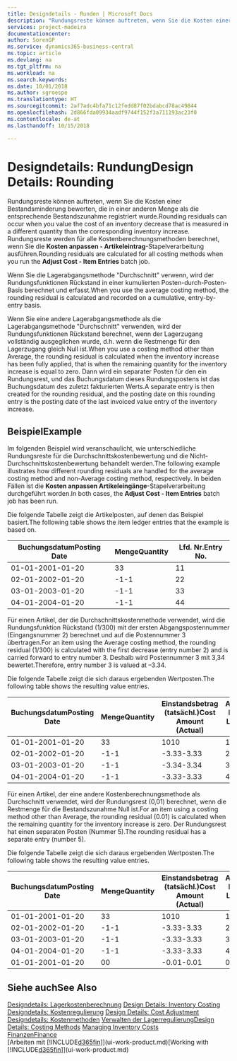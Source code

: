 ```yaml
---
title: Designdetails - Runden | Microsoft Docs
description: "Rundungsreste können auftreten, wenn Sie die Kosten einer Bestandsminderung bewerten, die in einer anderen Menge als die entsprechende Bestandszunahme registriert wurde. Rundungsreste werden für alle Kostenberechnungsmethoden berechnet, wenn Sie die **Kosten anpassen - Artikeleintrag**-Stapelverarbeitung ausführen."
services: project-madeira
documentationcenter: 
author: SorenGP
ms.service: dynamics365-business-central
ms.topic: article
ms.devlang: na
ms.tgt_pltfrm: na
ms.workload: na
ms.search.keywords: 
ms.date: 10/01/2018
ms.author: sgroespe
ms.translationtype: HT
ms.sourcegitcommit: 2af7adc4bfa71c12fedd87f02bdabcd78ac49844
ms.openlocfilehash: 2d866fda09934aadf9744f152f3a711193ac23f0
ms.contentlocale: de-at
ms.lasthandoff: 10/15/2018

---
```

# <a name="design-details-rounding"></a><span data-ttu-id="261bb-104">Designdetails: Rundung</span><span class="sxs-lookup"><span data-stu-id="261bb-104">Design Details: Rounding</span></span>
<span data-ttu-id="261bb-105">Rundungsreste können auftreten, wenn Sie die Kosten einer Bestandsminderung bewerten, die in einer anderen Menge als die entsprechende Bestandszunahme registriert wurde.</span><span class="sxs-lookup"><span data-stu-id="261bb-105">Rounding residuals can occur when you value the cost of an inventory decrease that is measured in a different quantity than the corresponding inventory increase.</span></span> <span data-ttu-id="261bb-106">Rundungsreste werden für alle Kostenberechnungsmethoden berechnet, wenn Sie die **Kosten anpassen - Artikeleintrag**-Stapelverarbeitung ausführen.</span><span class="sxs-lookup"><span data-stu-id="261bb-106">Rounding residuals are calculated for all costing methods when you run the **Adjust Cost - Item Entries** batch job.</span></span>  

 <span data-ttu-id="261bb-107">Wenn Sie die Lagerabgangsmethode "Durchschnitt" verwenn, wird der Rundungsfunktionen Rückstand in einer kumulierten Posten-durch-Posten-Basis berechnet und erfasst.</span><span class="sxs-lookup"><span data-stu-id="261bb-107">When you use the average costing method, the rounding residual is calculated and recorded on a cumulative, entry-by-entry basis.</span></span>  

 <span data-ttu-id="261bb-108">Wenn Sie eine andere Lagerabgangsmethode als die Lagerabgangsmethode "Durchschnitt" verwenden, wird der Rundungsfunktionen Rückstand berechnet, wenn der Lagerzugang vollständig ausgeglichen wurde, d.h. wenn die Restmenge für den Lagerzugang gleich Null ist.</span><span class="sxs-lookup"><span data-stu-id="261bb-108">When you use a costing method other than Average, the rounding residual is calculated when the inventory increase has been fully applied, that is when the remaining quantity for the inventory increase is equal to zero.</span></span> <span data-ttu-id="261bb-109">Dann wird ein separater Posten für den ein Rundungsrest, und das Buchungsdatum dieses Rundungspostens ist das Buchungsdatum des zuletzt fakturierten Werts.</span><span class="sxs-lookup"><span data-stu-id="261bb-109">A separate entry is then created for the rounding residual, and the posting date on this rounding entry is the posting date of the last invoiced value entry of the inventory increase.</span></span>  

## <a name="example"></a><span data-ttu-id="261bb-110">Beispiel</span><span class="sxs-lookup"><span data-stu-id="261bb-110">Example</span></span>  
 <span data-ttu-id="261bb-111">Im folgenden Beispiel wird veranschaulicht, wie unterschiedliche Rundungsreste für die Durchschnittskostenbewertung und die Nicht-Durchschnittskostenbewertung behandelt werden.</span><span class="sxs-lookup"><span data-stu-id="261bb-111">The following example illustrates how different rounding residuals are handled for the average costing method and non-Average costing method, respectively.</span></span> <span data-ttu-id="261bb-112">In beiden Fällen ist die **Kosten anpassen Artikeleingänge**-Stapelverarbeitung durchgeführt worden.</span><span class="sxs-lookup"><span data-stu-id="261bb-112">In both cases, the **Adjust Cost - Item Entries** batch job has been run.</span></span>  

 <span data-ttu-id="261bb-113">Die folgende Tabelle zeigt die Artikelposten, auf denen das Beispiel basiert.</span><span class="sxs-lookup"><span data-stu-id="261bb-113">The following table shows the item ledger entries that the example is based on.</span></span>  

|<span data-ttu-id="261bb-114">Buchungsdatum</span><span class="sxs-lookup"><span data-stu-id="261bb-114">Posting Date</span></span>|<span data-ttu-id="261bb-115">Menge</span><span class="sxs-lookup"><span data-stu-id="261bb-115">Quantity</span></span>|<span data-ttu-id="261bb-116">Lfd. Nr.</span><span class="sxs-lookup"><span data-stu-id="261bb-116">Entry No.</span></span>|  
|------------------|--------------|---------------|  
|<span data-ttu-id="261bb-117">01-01-20</span><span class="sxs-lookup"><span data-stu-id="261bb-117">01-01-20</span></span>|<span data-ttu-id="261bb-118">3</span><span class="sxs-lookup"><span data-stu-id="261bb-118">3</span></span>|<span data-ttu-id="261bb-119">1</span><span class="sxs-lookup"><span data-stu-id="261bb-119">1</span></span>|  
|<span data-ttu-id="261bb-120">02-01-20</span><span class="sxs-lookup"><span data-stu-id="261bb-120">02-01-20</span></span>|<span data-ttu-id="261bb-121">-1</span><span class="sxs-lookup"><span data-stu-id="261bb-121">-1</span></span>|<span data-ttu-id="261bb-122">2</span><span class="sxs-lookup"><span data-stu-id="261bb-122">2</span></span>|  
|<span data-ttu-id="261bb-123">03-01-20</span><span class="sxs-lookup"><span data-stu-id="261bb-123">03-01-20</span></span>|<span data-ttu-id="261bb-124">-1</span><span class="sxs-lookup"><span data-stu-id="261bb-124">-1</span></span>|<span data-ttu-id="261bb-125">3</span><span class="sxs-lookup"><span data-stu-id="261bb-125">3</span></span>|  
|<span data-ttu-id="261bb-126">04-01-20</span><span class="sxs-lookup"><span data-stu-id="261bb-126">04-01-20</span></span>|<span data-ttu-id="261bb-127">-1</span><span class="sxs-lookup"><span data-stu-id="261bb-127">-1</span></span>|<span data-ttu-id="261bb-128">4</span><span class="sxs-lookup"><span data-stu-id="261bb-128">4</span></span>|  

 <span data-ttu-id="261bb-129">Für einen Artikel, der die Durchschnittskostenmethode verwendet, wird die Rundungsfunktion Rückstand (1/300) mit der ersten Abgangspostennummer (Eingangsnummer 2) berechnet und auf die Postennummer 3 übertragen.</span><span class="sxs-lookup"><span data-stu-id="261bb-129">For an item using the Average costing method, the rounding residual (1/300) is calculated with the first decrease (entry number 2) and is carried forward to entry number 3.</span></span> <span data-ttu-id="261bb-130">Deshalb wird Postennummer 3 mit  3,34 bewertet.</span><span class="sxs-lookup"><span data-stu-id="261bb-130">Therefore, entry number 3 is valued at –3.34.</span></span>  

 <span data-ttu-id="261bb-131">Die folgende Tabelle zeigt die sich daraus ergebenden Wertposten.</span><span class="sxs-lookup"><span data-stu-id="261bb-131">The following table shows the resulting value entries.</span></span>  

|<span data-ttu-id="261bb-132">Buchungsdatum</span><span class="sxs-lookup"><span data-stu-id="261bb-132">Posting Date</span></span>|<span data-ttu-id="261bb-133">Menge</span><span class="sxs-lookup"><span data-stu-id="261bb-133">Quantity</span></span>|<span data-ttu-id="261bb-134">Einstandsbetrag (tatsächl.)</span><span class="sxs-lookup"><span data-stu-id="261bb-134">Cost Amount (Actual)</span></span>|<span data-ttu-id="261bb-135">Artikelposten Lfd. Nr.</span><span class="sxs-lookup"><span data-stu-id="261bb-135">Item Ledger Entry No.</span></span>|<span data-ttu-id="261bb-136">Lfd. Nr.</span><span class="sxs-lookup"><span data-stu-id="261bb-136">Entry No.</span></span>|  
|------------------|--------------|----------------------------|---------------------------|---------------|  
|<span data-ttu-id="261bb-137">01-01-20</span><span class="sxs-lookup"><span data-stu-id="261bb-137">01-01-20</span></span>|<span data-ttu-id="261bb-138">3</span><span class="sxs-lookup"><span data-stu-id="261bb-138">3</span></span>|<span data-ttu-id="261bb-139">10</span><span class="sxs-lookup"><span data-stu-id="261bb-139">10</span></span>|<span data-ttu-id="261bb-140">1</span><span class="sxs-lookup"><span data-stu-id="261bb-140">1</span></span>|<span data-ttu-id="261bb-141">1</span><span class="sxs-lookup"><span data-stu-id="261bb-141">1</span></span>|  
|<span data-ttu-id="261bb-142">02-01-20</span><span class="sxs-lookup"><span data-stu-id="261bb-142">02-01-20</span></span>|<span data-ttu-id="261bb-143">-1</span><span class="sxs-lookup"><span data-stu-id="261bb-143">-1</span></span>|<span data-ttu-id="261bb-144">-3.33</span><span class="sxs-lookup"><span data-stu-id="261bb-144">-3.33</span></span>|<span data-ttu-id="261bb-145">2</span><span class="sxs-lookup"><span data-stu-id="261bb-145">2</span></span>|<span data-ttu-id="261bb-146">2</span><span class="sxs-lookup"><span data-stu-id="261bb-146">2</span></span>|  
|<span data-ttu-id="261bb-147">03-01-20</span><span class="sxs-lookup"><span data-stu-id="261bb-147">03-01-20</span></span>|<span data-ttu-id="261bb-148">-1</span><span class="sxs-lookup"><span data-stu-id="261bb-148">-1</span></span>|<span data-ttu-id="261bb-149">-3.34</span><span class="sxs-lookup"><span data-stu-id="261bb-149">-3.34</span></span>|<span data-ttu-id="261bb-150">3</span><span class="sxs-lookup"><span data-stu-id="261bb-150">3</span></span>|<span data-ttu-id="261bb-151">3</span><span class="sxs-lookup"><span data-stu-id="261bb-151">3</span></span>|  
|<span data-ttu-id="261bb-152">04-01-20</span><span class="sxs-lookup"><span data-stu-id="261bb-152">04-01-20</span></span>|<span data-ttu-id="261bb-153">-1</span><span class="sxs-lookup"><span data-stu-id="261bb-153">-1</span></span>|<span data-ttu-id="261bb-154">-3.33</span><span class="sxs-lookup"><span data-stu-id="261bb-154">-3.33</span></span>|<span data-ttu-id="261bb-155">4</span><span class="sxs-lookup"><span data-stu-id="261bb-155">4</span></span>|<span data-ttu-id="261bb-156">4</span><span class="sxs-lookup"><span data-stu-id="261bb-156">4</span></span>|  

 <span data-ttu-id="261bb-157">Für einen Artikel, der eine andere Kostenberechnungsmethode als Durchschnitt verwendet, wird der Rundungsrest (0,01) berechnet, wenn die Restmenge für die Bestandszunahme Null ist.</span><span class="sxs-lookup"><span data-stu-id="261bb-157">For an item using a costing method other than Average, the rounding residual (0.01) is calculated when the remaining quantity for the inventory increase is zero.</span></span> <span data-ttu-id="261bb-158">Der Rundungsrest hat einen separaten Posten (Nummer 5).</span><span class="sxs-lookup"><span data-stu-id="261bb-158">The rounding residual has a separate entry (number 5).</span></span>  

 <span data-ttu-id="261bb-159">Die folgende Tabelle zeigt die sich daraus ergebenden Wertposten.</span><span class="sxs-lookup"><span data-stu-id="261bb-159">The following table shows the resulting value entries.</span></span>  

|<span data-ttu-id="261bb-160">Buchungsdatum</span><span class="sxs-lookup"><span data-stu-id="261bb-160">Posting Date</span></span>|<span data-ttu-id="261bb-161">Menge</span><span class="sxs-lookup"><span data-stu-id="261bb-161">Quantity</span></span>|<span data-ttu-id="261bb-162">Einstandsbetrag (tatsächl.)</span><span class="sxs-lookup"><span data-stu-id="261bb-162">Cost Amount (Actual)</span></span>|<span data-ttu-id="261bb-163">Artikelposten Lfd. Nr.</span><span class="sxs-lookup"><span data-stu-id="261bb-163">Item Ledger Entry No.</span></span>|<span data-ttu-id="261bb-164">Lfd. Nr.</span><span class="sxs-lookup"><span data-stu-id="261bb-164">Entry No.</span></span>|  
|------------------|--------------|----------------------------|---------------------------|---------------|  
|<span data-ttu-id="261bb-165">01-01-20</span><span class="sxs-lookup"><span data-stu-id="261bb-165">01-01-20</span></span>|<span data-ttu-id="261bb-166">3</span><span class="sxs-lookup"><span data-stu-id="261bb-166">3</span></span>|<span data-ttu-id="261bb-167">10</span><span class="sxs-lookup"><span data-stu-id="261bb-167">10</span></span>|<span data-ttu-id="261bb-168">1</span><span class="sxs-lookup"><span data-stu-id="261bb-168">1</span></span>|<span data-ttu-id="261bb-169">1</span><span class="sxs-lookup"><span data-stu-id="261bb-169">1</span></span>|  
|<span data-ttu-id="261bb-170">02-01-20</span><span class="sxs-lookup"><span data-stu-id="261bb-170">02-01-20</span></span>|<span data-ttu-id="261bb-171">-1</span><span class="sxs-lookup"><span data-stu-id="261bb-171">-1</span></span>|<span data-ttu-id="261bb-172">-3.33</span><span class="sxs-lookup"><span data-stu-id="261bb-172">-3.33</span></span>|<span data-ttu-id="261bb-173">2</span><span class="sxs-lookup"><span data-stu-id="261bb-173">2</span></span>|<span data-ttu-id="261bb-174">2</span><span class="sxs-lookup"><span data-stu-id="261bb-174">2</span></span>|  
|<span data-ttu-id="261bb-175">03-01-20</span><span class="sxs-lookup"><span data-stu-id="261bb-175">03-01-20</span></span>|<span data-ttu-id="261bb-176">-1</span><span class="sxs-lookup"><span data-stu-id="261bb-176">-1</span></span>|<span data-ttu-id="261bb-177">-3.33</span><span class="sxs-lookup"><span data-stu-id="261bb-177">-3.33</span></span>|<span data-ttu-id="261bb-178">3</span><span class="sxs-lookup"><span data-stu-id="261bb-178">3</span></span>|<span data-ttu-id="261bb-179">3</span><span class="sxs-lookup"><span data-stu-id="261bb-179">3</span></span>|  
|<span data-ttu-id="261bb-180">04-01-20</span><span class="sxs-lookup"><span data-stu-id="261bb-180">04-01-20</span></span>|<span data-ttu-id="261bb-181">-1</span><span class="sxs-lookup"><span data-stu-id="261bb-181">-1</span></span>|<span data-ttu-id="261bb-182">-3.33</span><span class="sxs-lookup"><span data-stu-id="261bb-182">-3.33</span></span>|<span data-ttu-id="261bb-183">4</span><span class="sxs-lookup"><span data-stu-id="261bb-183">4</span></span>|<span data-ttu-id="261bb-184">4</span><span class="sxs-lookup"><span data-stu-id="261bb-184">4</span></span>|  
|<span data-ttu-id="261bb-185">01-01-20</span><span class="sxs-lookup"><span data-stu-id="261bb-185">01-01-20</span></span>|<span data-ttu-id="261bb-186">0</span><span class="sxs-lookup"><span data-stu-id="261bb-186">0</span></span>|<span data-ttu-id="261bb-187">-0.01</span><span class="sxs-lookup"><span data-stu-id="261bb-187">-0.01</span></span>|<span data-ttu-id="261bb-188">0</span><span class="sxs-lookup"><span data-stu-id="261bb-188">1</span></span>|<span data-ttu-id="261bb-189">5</span><span class="sxs-lookup"><span data-stu-id="261bb-189">5</span></span>|  

## <a name="see-also"></a><span data-ttu-id="261bb-190">Siehe auch</span><span class="sxs-lookup"><span data-stu-id="261bb-190">See Also</span></span>  
 <span data-ttu-id="261bb-191">[Designdetails: Lagerkostenberechnung](design-details-inventory-costing.md) </span><span class="sxs-lookup"><span data-stu-id="261bb-191">[Design Details: Inventory Costing](design-details-inventory-costing.md) </span></span>  
 <span data-ttu-id="261bb-192">[Designdetails: Kostenregulierung](design-details-cost-adjustment.md) </span><span class="sxs-lookup"><span data-stu-id="261bb-192">[Design Details: Cost Adjustment](design-details-cost-adjustment.md) </span></span>  
 <span data-ttu-id="261bb-193">[Designdetails: Kostenmethoden](design-details-costing-methods.md) [Verwalten der Lagerregulierung](finance-manage-inventory-costs.md)</span><span class="sxs-lookup"><span data-stu-id="261bb-193">[Design Details: Costing Methods](design-details-costing-methods.md) [Managing Inventory Costs](finance-manage-inventory-costs.md)</span></span>  
 [<span data-ttu-id="261bb-194">Finanzen</span><span class="sxs-lookup"><span data-stu-id="261bb-194">Finance</span></span>](finance.md)  
 <span data-ttu-id="261bb-195">[Arbeiten mit [!INCLUDE[d365fin](includes/d365fin_md.md)]](ui-work-product.md)</span><span class="sxs-lookup"><span data-stu-id="261bb-195">[Working with [!INCLUDE[d365fin](includes/d365fin_md.md)]](ui-work-product.md)</span></span>

